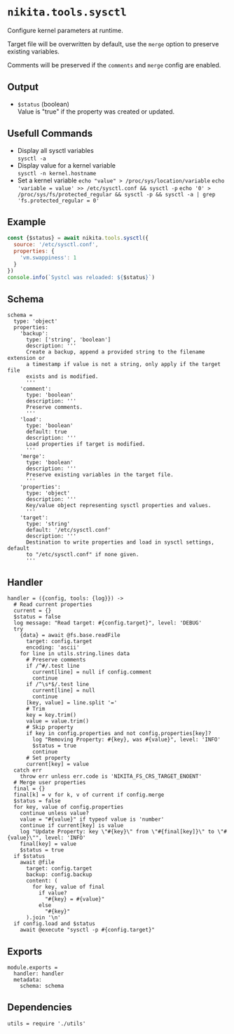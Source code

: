 
# `nikita.tools.sysctl`

Configure kernel parameters at runtime.

Target file will be overwritten by default, use the `merge` option to preserve existing variables.

Comments will be preserved if the `comments` and `merge` config are enabled.

## Output

* `$status`  (boolean)   
  Value is "true" if the property was created or updated.

## Usefull Commands

* Display all sysctl variables   
  `sysctl -a`
* Display value for a kernel variable   
  `sysctl -n kernel.hostname`
* Set a kernel variable
  `echo "value" > /proc/sys/location/variable`
  `echo 'variable = value' >> /etc/sysctl.conf && sysctl -p`
  `echo '0' > /proc/sys/fs/protected_regular && sysctl -p && sysctl -a | grep 'fs.protected_regular = 0'`

## Example

```js
const {$status} = await nikita.tools.sysctl({
  source: '/etc/sysctl.conf',
  properties: {
    'vm.swappiness': 1
  }
})
console.info(`Systcl was reloaded: ${$status}`)
```

## Schema

    schema =
      type: 'object'
      properties:
        'backup':
          type: ['string', 'boolean']
          description: '''
          Create a backup, append a provided string to the filename extension or
          a timestamp if value is not a string, only apply if the target file
          exists and is modified.
          '''
        'comment':
          type: 'boolean'
          description: '''
          Preserve comments.
          '''
        'load':
          type: 'boolean'
          default: true
          description: '''
          Load properties if target is modified.
          '''
        'merge':
          type: 'boolean'
          description: '''
          Preserve existing variables in the target file.
          '''
        'properties':
          type: 'object'
          description: '''
          Key/value object representing sysctl properties and values.
          '''
        'target':
          type: 'string'
          default: '/etc/sysctl.conf'
          description: '''
          Destination to write properties and load in sysctl settings, default
          to "/etc/sysctl.conf" if none given.
          '''

## Handler

    handler = ({config, tools: {log}}) ->
      # Read current properties
      current = {}
      $status = false
      log message: "Read target: #{config.target}", level: 'DEBUG'
      try
        {data} = await @fs.base.readFile
          target: config.target
          encoding: 'ascii'
        for line in utils.string.lines data
          # Preserve comments
          if /^#/.test line
            current[line] = null if config.comment
            continue
          if /^\s*$/.test line
            current[line] = null
            continue
          [key, value] = line.split '='
          # Trim
          key = key.trim()
          value = value.trim()
          # Skip property
          if key in config.properties and not config.properties[key]?
            log "Removing Property: #{key}, was #{value}", level: 'INFO'
            $status = true
            continue
          # Set property
          current[key] = value
      catch err
        throw err unless err.code is 'NIKITA_FS_CRS_TARGET_ENOENT'
      # Merge user properties
      final = {}
      final[k] = v for k, v of current if config.merge
      $status = false
      for key, value of config.properties
        continue unless value?
        value = "#{value}" if typeof value is 'number'
        continue if current[key] is value
        log "Update Property: key \"#{key}\" from \"#{final[key]}\" to \"#{value}\"", level: 'INFO'
        final[key] = value
        $status = true
      if $status
        await @file
          target: config.target
          backup: config.backup
          content: (
            for key, value of final
              if value?
                "#{key} = #{value}"
              else
                "#{key}"
          ).join '\n'
      if config.load and $status
        await @execute "sysctl -p #{config.target}"

## Exports

    module.exports =
      handler: handler
      metadata:
        schema: schema

## Dependencies

    utils = require './utils'
